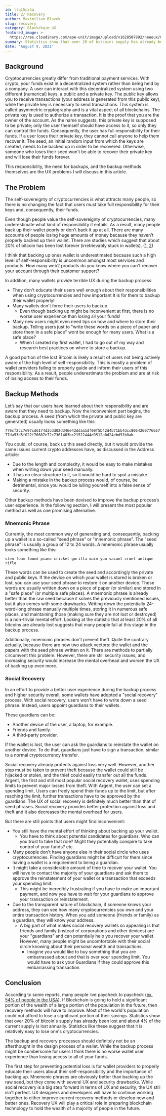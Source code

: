 ```yaml
---
id: ltq15cz4a
title: 2/ Recovery
author: Maximilian Blazek
slug: recovery
category: Blockchain UX
featured_image: >-
  https://res.cloudinary.com/ape-unit/image/upload/v1628507892/neueux/media/articles/Frame%202038.png
summary: Statistics show that over 20 of bitcoins supply has already been lost and about 4 of the current supply is lost annually. Statistics like these suggest that it is relatively easy to lose ones cryptocurrencies and recovery methods will have to improve.
date: 'August 9, 2021'
---
```

## Background

Cryptocurrencies greatly differ from traditional payment services. With crypto, your funds exist in a decentralized system rather than being held by a company.
A user can interact with this decentralized system using two different (numerical) keys, a public and a private key. The public key allows you to receive transactions (your address is generated from this public key), while the private key is necessary to send transactions. This system is called asymmetric cryptography and is a vital aspect of all blockchains.
The private key is used to authorize a transaction. It is the proof that you are the owner of the account. As the name suggests, this private key is supposed to be private; only the user themself should have access to it, so only they can control the funds.
Consequently, the user has full responsibility for their funds. If a user loses their private key, they cannot call anyone to help them recover it. The seed,  an initial random input from which the keys are created, needs to be backed up in order to be recovered. Otherwise, someone who loses their seed won't be able to recover their private key and will lose their funds forever.

This responsibility, the need for backups, and the backup methods themselves are the UX problems I will discuss in this article.

## The Problem

The self-sovereignty of cryptocurrencies is what attracts many people, so there is no changing the fact that users must take full responsibility for their keys and, consequently, their funds.

Even though people value the self-sovereignty of cryptocurrencies, many underestimate what kind of responsibility it entails. As a result, many people back up their wallet poorly or don't back it up at all. There are many accounts of people losing huge amounts of money because they haven’t properly backed up their wallet. There are studies which suggest that about 20% of bitcoin has been lost forever (irretrievably stuck in wallets). ([1](https://static1.squarespace.com/static/5d580747908cdc0001e6792d/t/5e98dde5558a587a09fac0cc/1587076583519/research+note+4.17.pdf), [2](https://blog.chainalysis.com/reports/bitcoin-market-data-exchanges-trading))

I think that backing up ones wallet is underestimated because such a high level of self-responsibility is uncommon amongst most services and products. How many web2 products do you know where you can't recover your account through their customer support?

In addition, many wallets provide terrible UX during the backup process:

* They don't educate their users well enough about their responsibilities when using cryptocurrencies and how important it is for them to  backup their wallet properly!
* Many wallets don't force their users to backup.
  * Even though backing up might be inconvenient at first, there is no worse user experience than losing all your funds!
* Many new users might even need tips on how and where to store their backup. Telling users just to "write these words on a piece of paper and store them in a safe place" wont be enough for many users. What is a safe place?
  * When I created my first wallet, I had to go out of my way and research best practices on where to store a backup.

A good portion of the lost Bitcoin is likely a result of users not being actively aware of the high level of self-responsibility. This is mostly a problem of wallet providers failing to properly guide and inform their users of this responsibility.  As a result, people underestimate the problem and are at risk of losing access to their funds.

## Backup Methods

Let’s say that our users have learned about their responsibility and are aware that they need to backup. Now the inconvenient part begins, the backup process.
A seed (from which the private and public key are generated) usually looks something like this:

`770cf2cc7e97cd6174d3cdd02d346e43ddaa1df00f5b42d4b71bb4dcc806426077665777da53d5f022f76607e72c7361463bc21522444d9512a0d24ebd51b0ab`

You could, of course, back up this seed directly, but it would provide the same issues current crypto addresses have, as discussed in the Address article:

* Due to the length and complexity, it would be easy to make mistakes when writing  down your seed manually.
* It has no clear structure to it, so it would be hard to spot a mistake.
* Making a mistake in the backup process would, of course, be detrimental, since you would be lulling yourself into a false sense of security.

Other backup methods have been devised to improve the backup process’s user experience. In the following section, I will present the most popular method as well as one promising alternative.

### Mnemonic Phrase

Currently, the most common way of generating and, consequently, backing up a wallet is a so-called "seed phrase" or "mnemonic phrase". The "seed phrase" is usually a group of 12 to 24 words. A mnemonic phrase usually looks something like this:

`stem foam found piano cricket gorilla main you vacant cruel antique rifle`

These words can be used to create the seed and accordingly the private and public keys.
If the device on which your wallet is stored is broken or lost, you can use your seed phrase to restore it on another device. These words are usually written down on a piece of paper (or similar) and stored in a "safe place" (or multiple safe places).
A mnemonic phrase is already better than the raw seed because it solves the previously mentioned issues, but it also comes with some drawbacks. Writing down the potentially 24-word-long phrase manually multiple times, storing it in numerous safe places, and maintaining those (making sure they are not lost or destroyed) is a non-trivial mental effort.
Looking at the statistic that at least 20% of all bitcoins are already lost suggests that many people fail at this stage in the backup process.

Additionally, mnemonic phrases don't prevent theft. Quite the contrary actually, because there are now two attack vectors: the wallet and the papers with the seed phrase written on it.
There are methods to partially circumvent this problem. However, there are still security issues, and increasing security would increase the mental overhead and worsen the UX of backing up even more.

### Social Recovery

In an effort to provide a better user experience during the backup process and higher security overall, some wallets have adopted a "social recovery" process. With social recovery, users won't have to write down a seed phrase. Instead, users appoint guardians to their wallets.

These guardians can be:

* Another device of the user, a laptop, for example.
* Friends and family.
* A third-party provider.

If the wallet is lost, the user can ask the guardians to reinstate the wallet on another device. To do that, guardians just have to sign a transaction, similar to a normal cryptocurrency transfer.

Social recovery already protects against loss very well. However, another step must be taken to prevent theft because the wallet could still be hijacked or stolen, and the thief could easily transfer out all the funds.
Argent, the first and still most popular social recovery wallet, uses spending limits to prevent major losses from theft. With Argent, the user can set a spending limit. Users can freely spend their funds up to the limit, but after reaching the limit, further transactions have to be approved by the guardians.
The UX of social recovery is definitely much better than that of seed phrases. Social recovery provides better protection against loss and theft and it also decreases the mental overhead for users.

But there are still points that users might find inconvenient:

* You still have the mental effort of thinking about backing up  your wallet.
  * You have to think about potential candidates for guardians. Who can you trust to take that role? Might they potentially conspire to take control of your funds? etc.
* Many people don't have anyone else in their social circle who uses cryptocurrencies. Finding guardians might be difficult for them since having a wallet is a requirement to being a guardian.
* It might take a considerable amount of time to recover your wallet. You will have to contact the majority of your guardians and ask them to approve the reinstatement of your wallet or a transaction that exceeds your spending limit.
  * This might be incredibly frustrating if you have to make an important payment, and now you have to wait for your guardians to approve your transaction or reinstatement.
* Due to the transparent nature of blockchain, if someone knows your address, they can see how many cryptocurrencies you own and your entire transaction history. When you add someone (friends or family) as a guardian, they will know your address.
  * A big part of what makes social recovery wallets so appealing is that friends and family (instead of corporations and other devices) are your "guardians" and can potentially help you recover your wallet. However, many people might be uncomfortable with their social circle knowing about their personal wealth and  transactions.
    * Imagine you would like to buy something that you are embarrassed about and that is over your spending limit. You would have to ask your Guardians if they could approve this embarrassing transaction.

## Conclusion

According to some reports, many people live paycheck to paycheck ([ex. 54% of people in the USA](https://www.pymnts.com/study/paycheck-to-paycheck-consumer-finances-american-households/)).
If Blockchain is going to hold a significant portion of the wealth of a large portion of the population in the future, then recovery methods will have to improve. Most of the world's population could not afford to lose a significant portion of their savings. Statistics show that over 20% of bitcoin's supply has already been lost and about 4% of the current supply is lost annually. Statistics like these suggest that it is relatively easy to lose one's cryptocurrencies.

The backup and recovery processes should definitely not be an afterthought in the design process of a wallet. While the backup process might be cumbersome for users I think there is no worse wallet user experience than losing access to all of your funds.

The first step for preventing potential loss is for wallet providers to properly educate their users about their self-responsibility and the importance of backing up.
Mnemonic phrases are obviously better than backing up the raw seed, but they come with several UX and security drawbacks. While social recovery is a big step forward in terms of UX and security, the UX still isn't perfect.
UX designers and developers will have to continue working together to either improve current recovery methods or develop new and better ones. Recovery UX will play a critical role in preparing blockchain technology to hold the wealth of a majority of  people in the future.